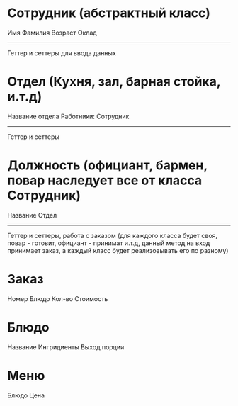 Сотрудник (абстрактный класс)
=========
Имя
Фамилия
Возраст
Оклад
________
Геттер и  сеттеры для ввода данных


Отдел (Кухня, зал, барная стойка, и.т.д)
=========
Название отдела
Работники: Сотрудник
_________________________________________
Геттер и сеттеры

Должность (официант, бармен, повар наследует все от класса Сотрудник)
===================================
Название
Отдел
___________________________________
Геттер и сеттеры, работа с заказом (для каждого класса будет своя, повар - готовит, официант - принимат и.т.д, данный метод на вход принимает заказ, а каждый класс будет реализовывать его по разному)

Заказ
=========
Номер
Блюдо
Кол-во
Стоимость

Блюдо
=========
Название
Ингридиенты
Выход порции

Меню
=========
Блюдо
Цена